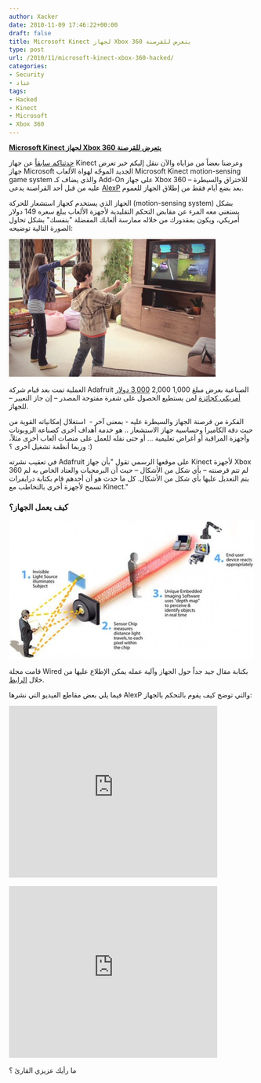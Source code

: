 ```yaml
---
author: Xacker
date: 2010-11-09 17:46:22+00:00
draft: false
title: Microsoft Kinect لجهاز Xbox 360 يتعرض للقرصنة
type: post
url: /2010/11/microsoft-kinect-xbox-360-hacked/
categories:
- Security
- عتاد
tags:
- Hacked
- Kinect
- Microsoft
- Xbox 360
---
```


**[Microsoft Kinect لجهاز Xbox 360 يتعرض للقرصنة](https://www.it-scoop.com/2010/11/microsoft-kinect-xbox-360-hacked)**




[حدثناكم سابقاً](https://www.it-scoop.com/2010/06/microsoft-kinect-unveiled/) عن جهاز Kinect وعرضنا بعضاً من مزاياه والآن ننقل إليكم خبر تعرض جهاز Microsoft الجديد الموجّه لهواة الألعاب Microsoft Kinect motion-sensing game system والذي يضاف كـ Add-On على جهاز Xbox 360 – للاختراق والسيطرة عليه من قبل أحد القراصنة يدعى [AlexP](http://nuigroup.com/forums/viewthread/11154/) بعد بضع أيام فقط من إطلاق الجهاز للعموم.


الجهاز الذي يستخدم كجهاز استشعار للحركة (motion-sensing system) بشكل يستغني معه المرء عن مقابض التحكم التقليدية لأجهزة الألعاب يبلغ سعره 149 دولار أمريكي، ويكون بمقدورك من خلاله ممارسة ألعابك المفضلة "بنفسك" بشكل تحاول الصورة التالية توضيحه:


![](32abc439-aa48-48bc-863d-f5ca00297f93.JPG)



العملية تمت بعد قيام شركة Adafruit الصناعية بعرض مبلغ 1,000 2,000 [3,000 دولار أمريكي كجائزة](http://www.adafruit.com/blog/2010/11/08/the-bounty-is-now-3k-software-giant-says-engineers-linking-of-camera-based-system-to-windows-7-pc-does-not-constitute-hacking/) لمن يستطيع الحصول على شفرة مفتوحة المصدر – إن جاز التعبير – للجهاز.

الفكرة من قرصنة الجهاز والسيطرة عليه - بمعنى آخر -  استغلال إمكانياته القوية من حيث دقة الكاميرا وحساسية جهاز الاستشعار .. هو خدمة أهداف أخرى كصناعة الروبوتات وأجهزة المراقبة أو أغراض تعليمية ... أو حتى نقله للعمل على منصات ألعاب أخرى مثلاً، وربما أنظمة تشغيل أخرى ؟ :)

في تعقيب نشرته Adafruit على موقعها الرسمي تقول "بأن جهاز Kinect لأجهزة Xbox 360 لم تتم قرصنته – بأي شكل من الأشكال – حيث أن البرمجيات والعتاد الخاص به لم يتم التعديل عليها بأي شكل من الأشكال. كل ما حدث هو أن أحدهم قام بكتابة درايفرات تسمح لأجهزة أخرى بالتخاطب مع Kinect."

<!-- more -->


### **كيف يعمل الجهاز؟**




![](Canesta-howitworks1.jpg)



قامت مجلة Wired بكتابة مقال جيد جداً حول الجهاز وآلية عمله يمكن الإطلاع عليها من خلال [الرابط](http://www.wired.com/gadgetlab/2010/11/tonights-release-xbox-kinect-how-does-it-work/).

فيما يلي بعض مقاطع الفيديو التي نشرها AlexP والتي توضح كيف يقوم بالتحكم بالجهاز:



<object classid="clsid:d27cdb6e-ae6d-11cf-96b8-444553540000" width="425" codebase="http://download.macromedia.com/pub/shockwave/cabs/flash/swflash.cab#version=6,0,40,0" height="350"><embed width="425" src="http://www.youtube.com/v/DkODbZwGinQ&feature" type="application/x-shockwave-flash" height="350"> </embed></object>



<object classid="clsid:d27cdb6e-ae6d-11cf-96b8-444553540000" width="425" codebase="http://download.macromedia.com/pub/shockwave/cabs/flash/swflash.cab#version=6,0,40,0" height="350"><embed width="425" src="http://www.youtube.com/v/18vSblw5SNk&feature" type="application/x-shockwave-flash" height="350"></embed></object>

ما رأيك عزيزي القارئ ؟
